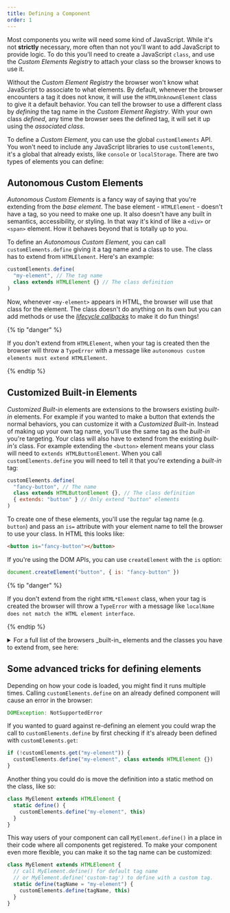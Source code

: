 ```yaml
---
title: Defining a Component
order: 1
---
```


Most components you write will need some kind of JavaScript. While it's not **strictly** necessary, more often than not
you'll want to add JavaScript to provide logic. To do this you'll need to create a JavaScript `class`, and use the
_Custom Elements Registry_ to attach your class so the browser knows to use it.

Without the _Custom Element Registry_ the browser won't know what JavaScript to associate to what elements. By default,
whenever the browser encounters a tag it does not know, it will use the `HTMLUnknownElement` class to give it a default
behavior. You can tell the browser to use a different class by _defining_ the tag name in the _Custom Element Registry_.
With your own class _defined_, any time the browser sees the defined tag, it will set it up using the _associated
class_.

To define a _Custom Element_, you can use the global `customElements` API. You won't need to include any JavaScript
libraries to use `customElements`, it's a global that already exists, like `console` or `localStorage`. There are two
types of elements you can define:

## Autonomous Custom Elements

_Autonomous Custom Elements_ is a fancy way of saying that you're extending from the _base element_. The base element -
`HTMLElement` - doesn't have a tag, so you need to make one up. It also doesn't have any built in semantics,
accessibility, or styling. In that way it's kind of like a `<div>` or `<span>` element. How it behaves beyond that is
totally up to you.

To define an _Autonomous Custom Element_, you can call `customElements.define` giving it a tag name and a class to use.
The class has to extend from `HTMLElement`. Here's an example:

```js
customElements.define(
  "my-element", // The tag name
  class extends HTMLElement {} // The class definition
)
```

Now, whenever `<my-element>` appears in HTML, the browser will use that class for the element. The class doesn't do
anything on its own but you can add methods or use the [_lifecycle callbacks_][lifecycle] to make it do fun things!

{% tip "danger" %}

If you don't extend from `HTMLElement`, when your tag is created then the browser will throw a `TypeError` with a
message like `autonomous custom elements must extend HTMLElement`.

{% endtip %}

## Customized Built-in Elements

_Customized Built-in_ elements are extensions to the browsers existing _built-in_ elements. For example if you wanted to
make a button that extends the normal behaviors, you can customize it with a _Customized Built-in_. Instead of making up
your own tag name, you'll use the same tag as the _built-in_ you're targeting. Your class will also have to extend from
the existing _built-in's_ class. For example extending the `<button>` element means your class will need to
`extends HTMLButtonElement`. When you call `customElements.define` you will need to tell it that you're extending a
_built-in_ tag:

```js
customElements.define(
  "fancy-button", // The name
  class extends HTMLButtonElement {}, // The class definition
  { extends: "button" } // Only extend "button" elements
)
```

To create one of these elements, you'll use the regular tag name (e.g. `button`) and pass an `is=` attribute with your
element name to tell the browser to use your class. In HTML this looks like:

```html
<button is="fancy-button"></button>
```

If you're using the DOM APIs, you can use `createElement` with the `is` option:

```js
document.createElement("button", { is: "fancy-button" })
```

{% tip "danger" %}

If you don't extend from the right `HTML*Element` class, when your tag is created the browser will throw a `TypeError`
with a message like `localName does not match the HTML element interface`.

{% endtip %}

<details>
  <summary>
    For a full list of the browsers _built-in_ elements and the classes you have to extend from, see here:
  </summary>

| Element         | Tag Name       | Class to extend from                                                                                |
| :-------------- | :------------- | :-------------------------------------------------------------------------------------------------- |
| Anchor          | `<a>`          | [HTMLAnchorElement](https://developer.mozilla.org/en-US/docs/Web/API/HTMLAnchorElement)             |
| Area            | `<area>`       | [HTMLAreaElement](https://developer.mozilla.org/en-US/docs/Web/API/HTMLAreaElement)                 |
| Audio           | `<audio>`      | [HTMLAudioElement](https://developer.mozilla.org/en-US/docs/Web/API/HTMLAudioElement)               |
| Base            | `<base>`       | [HTMLBaseElement](https://developer.mozilla.org/en-US/docs/Web/API/HTMLBaseElement)                 |
| Block Quote     | `<blockquote>` | [HTMLQuoteElement](https://developer.mozilla.org/en-US/docs/Web/API/HTMLQuoteElement)               |
| Body            | `<body>`       | [HTMLBodyElement](https://developer.mozilla.org/en-US/docs/Web/API/HTMLBodyElement)                 |
| BR              | `<br>`         | [HTMLBRElement](https://developer.mozilla.org/en-US/docs/Web/API/HTMLBRElement)                     |
| Button          | `<button>`     | [HTMLButtonElement](https://developer.mozilla.org/en-US/docs/Web/API/HTMLButtonElement)             |
| Canvas          | `<canvas>`     | [HTMLCanvasElement](https://developer.mozilla.org/en-US/docs/Web/API/HTMLCanvasElement)             |
| Data            | `<data>`       | [HTMLDataElement](https://developer.mozilla.org/en-US/docs/Web/API/HTMLDataElement)                 |
| Data List       | `<datalist>`   | [HTMLDataListElement](https://developer.mozilla.org/en-US/docs/Web/API/HTMLDataListElement)         |
| Del             | `<del>`        | [HTMLModElement](https://developer.mozilla.org/en-US/docs/Web/API/HTMLModElement)                   |
| Details         | `<details>`    | [HTMLDetailsElement](https://developer.mozilla.org/en-US/docs/Web/API/HTMLDetailsElement)           |
| Dialog          | `<dialog>`     | [HTMLDialogElement](https://developer.mozilla.org/en-US/docs/Web/API/HTMLDialogElement)             |
| Div             | `<div>`        | [HTMLDivElement](https://developer.mozilla.org/en-US/docs/Web/API/HTMLDivElement)                   |
| Definition List | `<dl>`         | [HTMLDListElement](https://developer.mozilla.org/en-US/docs/Web/API/HTMLDListElement)               |
| Embed           | `<embed>`      | [HTMLEmbedElement](https://developer.mozilla.org/en-US/docs/Web/API/HTMLEmbedElement)               |
| Field Set       | `<fieldset>`   | [HTMLFieldSetElement](https://developer.mozilla.org/en-US/docs/Web/API/HTMLFieldSetElement)         |
| Form            | `<form>`       | [HTMLFormElement](https://developer.mozilla.org/en-US/docs/Web/API/HTMLFormElement)                 |
| H1              | `<h1>`         | [HTMLHeadingElement](https://developer.mozilla.org/en-US/docs/Web/API/HTMLHeadingElement)           |
| H2              | `<h2>`         | [HTMLHeadingElement](https://developer.mozilla.org/en-US/docs/Web/API/HTMLHeadingElement)           |
| H3              | `<h3>`         | [HTMLHeadingElement](https://developer.mozilla.org/en-US/docs/Web/API/HTMLHeadingElement)           |
| H4              | `<h4>`         | [HTMLHeadingElement](https://developer.mozilla.org/en-US/docs/Web/API/HTMLHeadingElement)           |
| H5              | `<h5>`         | [HTMLHeadingElement](https://developer.mozilla.org/en-US/docs/Web/API/HTMLHeadingElement)           |
| H6              | `<h6>`         | [HTMLHeadingElement](https://developer.mozilla.org/en-US/docs/Web/API/HTMLHeadingElement)           |
| HR              | `<hr>`         | [HTMLHRElement](https://developer.mozilla.org/en-US/docs/Web/API/HTMLHRElement)                     |
| Head            | `<head>`       | [HTMLHeadElement](https://developer.mozilla.org/en-US/docs/Web/API/HTMLHeadElement)                 |
| HTML            | `<html>`       | [HTMLHtmlElement](https://developer.mozilla.org/en-US/docs/Web/API/HTMLHtmlElement)                 |
| IFrame          | `<iframe>`     | [HTMLIFrameElement](https://developer.mozilla.org/en-US/docs/Web/API/HTMLIFrameElement)             |
| Image           | `<img>`        | [HTMLImageElement](https://developer.mozilla.org/en-US/docs/Web/API/HTMLImageElement)               |
| Ins             | `<ins>`        | [HTMLModElement](https://developer.mozilla.org/en-US/docs/Web/API/HTMLModElement)                   |
| Input           | `<input>`      | [HTMLInputElement](https://developer.mozilla.org/en-US/docs/Web/API/HTMLInputElement)               |
| Label           | `<label>`      | [HTMLLabelElement](https://developer.mozilla.org/en-US/docs/Web/API/HTMLLabelElement)               |
| Legend          | `<legend>`     | [HTMLLegendElement](https://developer.mozilla.org/en-US/docs/Web/API/HTMLLegendElement)             |
| LI              | `<li>`         | [HTMLLIElement](https://developer.mozilla.org/en-US/docs/Web/API/HTMLLIElement)                     |
| Link            | `<link>`       | [HTMLLinkElement](https://developer.mozilla.org/en-US/docs/Web/API/HTMLLinkElement)                 |
| Map             | `<map>`        | [HTMLMapElement](https://developer.mozilla.org/en-US/docs/Web/API/HTMLMapElement)                   |
| Menu            | `<menu>`       | [HTMLMenuElement](https://developer.mozilla.org/en-US/docs/Web/API/HTMLMenuElement)                 |
| Meta            | `<meta>`       | [HTMLMetaElement](https://developer.mozilla.org/en-US/docs/Web/API/HTMLMetaElement)                 |
| Meter           | `<meter>`      | [HTMLMeterElement](https://developer.mozilla.org/en-US/docs/Web/API/HTMLMeterElement)               |
| Object          | `<object>`     | [HTMLObjectElement](https://developer.mozilla.org/en-US/docs/Web/API/HTMLObjectElement)             |
| OList           | `<ol>`         | [HTMLOListElement](https://developer.mozilla.org/en-US/docs/Web/API/HTMLOListElement)               |
| OptGroup        | `<optgroup>`   | [HTMLOptGroupElement](https://developer.mozilla.org/en-US/docs/Web/API/HTMLOptGroupElement)         |
| Option          | `<option>`     | [HTMLOptionElement](https://developer.mozilla.org/en-US/docs/Web/API/HTMLOptionElement)             |
| Output          | `<output>`     | [HTMLOutputElement](https://developer.mozilla.org/en-US/docs/Web/API/HTMLOutputElement)             |
| Paragraph       | `<p>`          | [HTMLParagraphElement](https://developer.mozilla.org/en-US/docs/Web/API/HTMLParagraphElement)       |
| Picture         | `<picture>`    | [HTMLPictureElement](https://developer.mozilla.org/en-US/docs/Web/API/HTMLPictureElement)           |
| Pre             | `<pre>`        | [HTMLPreElement](https://developer.mozilla.org/en-US/docs/Web/API/HTMLPreElement)                   |
| Progress        | `<progress>`   | [HTMLProgressElement](https://developer.mozilla.org/en-US/docs/Web/API/HTMLProgressElement)         |
| Quote           | `<q>`          | [HTMLQuoteElement](https://developer.mozilla.org/en-US/docs/Web/API/HTMLQuoteElement)               |
| Script          | `<script>`     | [HTMLScriptElement](https://developer.mozilla.org/en-US/docs/Web/API/HTMLScriptElement)             |
| Select          | `<select>`     | [HTMLSelectElement](https://developer.mozilla.org/en-US/docs/Web/API/HTMLSelectElement)             |
| Slot            | `<slot>`       | [HTMLSlotElement](https://developer.mozilla.org/en-US/docs/Web/API/HTMLSlotElement)                 |
| Source          | `<source>`     | [HTMLSourceElement](https://developer.mozilla.org/en-US/docs/Web/API/HTMLSourceElement)             |
| Span            | `<span>`       | [HTMLSpanElement](https://developer.mozilla.org/en-US/docs/Web/API/HTMLSpanElement)                 |
| Style           | `<style>`      | [HTMLStyleElement](https://developer.mozilla.org/en-US/docs/Web/API/HTMLStyleElement)               |
| TableCaption    | `<caption>`    | [HTMLTableCaptionElement](https://developer.mozilla.org/en-US/docs/Web/API/HTMLTableCaptionElement) |
| TableCell       | `<td>`         | [HTMLTableCellElement](https://developer.mozilla.org/en-US/docs/Web/API/HTMLTableCellElement)       |
| Table           | `<table>`      | [HTMLTableElement](https://developer.mozilla.org/en-US/docs/Web/API/HTMLTableElement)               |
| TableRow        | `<tr>`         | [HTMLTableRowElement](https://developer.mozilla.org/en-US/docs/Web/API/HTMLTableRowElement)         |
| TBody           | `<tbody>`      | [HTMLTableSectionElement](https://developer.mozilla.org/en-US/docs/Web/API/HTMLTableSectionElement) |
| Template        | `<template>`   | [HTMLTemplateElement](https://developer.mozilla.org/en-US/docs/Web/API/HTMLTemplateElement)         |
| TextArea        | `<textarea>`   | [HTMLTextAreaElement](https://developer.mozilla.org/en-US/docs/Web/API/HTMLTextAreaElement)         |
| Time            | `<time>`       | [HTMLTimeElement](https://developer.mozilla.org/en-US/docs/Web/API/HTMLTimeElement)                 |
| Title           | `<title>`      | [HTMLTitleElement](https://developer.mozilla.org/en-US/docs/Web/API/HTMLTitleElement)               |
| Track           | `<track>`      | [HTMLTrackElement](https://developer.mozilla.org/en-US/docs/Web/API/HTMLTrackElement)               |
| UList           | `<ul>`         | [HTMLUListElement](https://developer.mozilla.org/en-US/docs/Web/API/HTMLUListElement)               |
| Video           | `<video>`      | [HTMLVideoElement](https://developer.mozilla.org/en-US/docs/Web/API/HTMLVideoElement)               |

</details>

## Some advanced tricks for defining elements

Depending on how your code is loaded, you might find it runs multiple times. Calling `customElements.define` on an
already defined component will cause an error in the browser:

```js
DOMException: NotSupportedError
```

If you wanted to guard against re-defining an element you could wrap the call to `customElements.define` by first
checking if it's already been defined with `customElements.get`:

```js
if (!customElements.get("my-element")) {
  customElements.define("my-element", class extends HTMLElement {})
}
```

Another thing you could do is move the definition into a static method on the class, like so:

```js
class MyElement extends HTMLElement {
  static define() {
    customElements.define("my-element", this)
  }
}
```

This way users of your component can call `MyElement.define()` in a place in their code where all components get
registered. To make your component even more flexible, you can make it so the tag name can be customized:

```js
class MyElement extends HTMLElement {
  // call MyElement.define() for default tag name
  // or MyElement.define('custom-tag') to define with a custom tag.
  static define(tagName = "my-element") {
    customElements.define(tagName, this)
  }
}
```

[lifecycle]: /learn/components/lifecycle-reference
